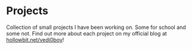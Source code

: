 # Projects
Collection of small projects I have been working on. Some for school and some not. Find out more about each project on my official blog at <a href="http://hollowbit.net/vedi0boy" target="_blank">hollowbit.net/vedi0boy</a>!

